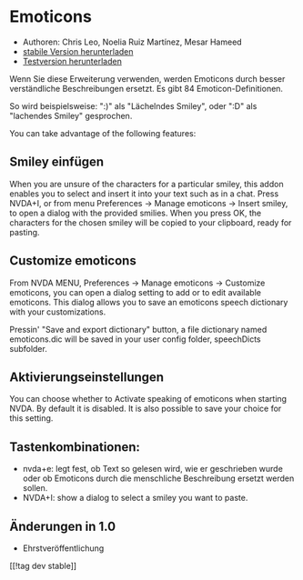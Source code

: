 # Emoticons #

* Authoren: Chris Leo, Noelia Ruiz Martínez, Mesar Hameed
* [stabile Version herunterladen][1]
* [Testversion herunterladen][2]

Wenn Sie diese Erweiterung verwenden, werden Emoticons durch besser
verständliche Beschreibungen ersetzt.  Es gibt 84 Emoticon-Definitionen.

So wird beispielsweise: ":)" als "Lächelndes Smiley", oder ":D" als
"lachendes Smiley" gesprochen.

You can take advantage of the following features:

## Smiley einfügen ##

When you are unsure of the characters for a particular smiley, this addon enables you to select and insert it into your text such as in a chat.
Press NVDA+I, or from menu Preferences -> Manage emoticons -> Insert smiley, to open a dialog 
with the provided smilies.
When you press OK, the characters for the chosen smiley will be copied to your clipboard, ready for pasting.


## Customize emoticons ##

From NVDA MENU, Preferences -> Manage emoticons -> Customize emoticons, you can open a dialog setting to add or to edit available emoticons.
This dialog allows you to save an emoticons speech  dictionary  with your customizations.

Pressin' "Save and export dictionary" button, a file dictionary named
emoticons.dic will be saved in your user config folder, speechDicts
subfolder.


## Aktivierungseinstellungen ##

You can choose whether to Activate speaking of emoticons when starting
NVDA. By default it is disabled.  It is also possible to save your choice
for this setting.

## Tastenkombinationen: ##

*	nvda+e: legt fest, ob Text so gelesen wird, wie er geschrieben wurde oder
  ob Emoticons durch die menschliche Beschreibung ersetzt werden sollen.
*	NVDA+I: show a dialog to select a smiley you want to paste.

## Änderungen in 1.0 ##

* Ehrstveröffentlichung
 
[[!tag dev stable]]

[1]: http://addons.nvda-project.org/files/get.php?file=emo

[2]: http://addons.nvda-project.org/files/get.php?file=emo-dev
